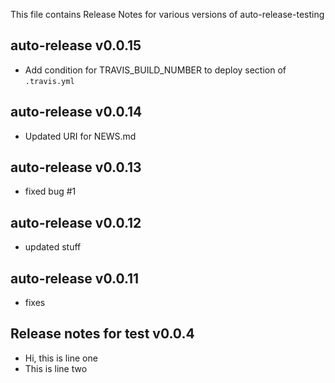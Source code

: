 This file contains Release Notes for various versions of auto-release-testing

auto-release v0.0.15
--------------------
 - Add condition for TRAVIS_BUILD_NUMBER to deploy section of `.travis.yml`

auto-release v0.0.14
--------------------
 - Updated URI for NEWS.md

auto-release v0.0.13
--------------------

 - fixed bug #1

auto-release v0.0.12
--------------------

 - updated stuff

auto-release v0.0.11
--------------------

 - fixes

Release notes for test v0.0.4
-----------------------------

 - Hi, this is line one
 - This is line two

